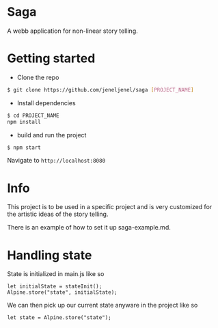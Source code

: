 # Saga

A webb application for non-linear story telling.

# Getting started

- Clone the repo

```bash
$ git clone https://github.com/jeneljenel/saga [PROJECT_NAME]
```

- Install dependencies

```bash
$ cd PROJECT_NAME
npm install
```

- build and run the project

```bash
$ npm start
```

Navigate to `http://localhost:8080`

# Info

This project is to be used in a specific project and is very customized for the artistic ideas of the story telling.

There is an example of how to set it up saga-example.md.

# Handling state

State is initialized in main.js like so

    let initialState = stateInit();
    Alpine.store("state", initialState);

We can then pick up our current state anyware in the project like so

    let state = Alpine.store("state");

